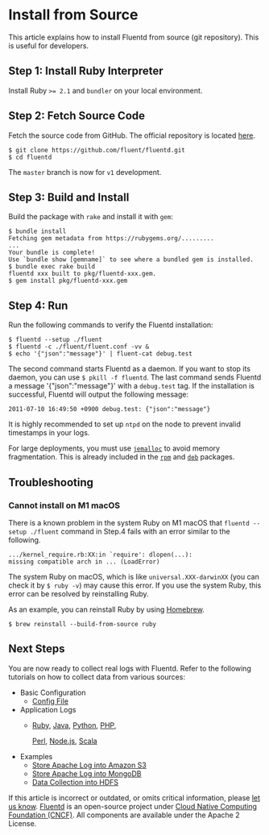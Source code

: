 # Install from Source

This article explains how to install Fluentd from source \(git repository\). This is useful for developers.

## Step 1: Install Ruby Interpreter

Install Ruby `>= 2.1` and `bundler` on your local environment.

## Step 2: Fetch Source Code

Fetch the source code from GitHub. The official repository is located [here](http://github.com/fluent/fluentd/).

```text
$ git clone https://github.com/fluent/fluentd.git
$ cd fluentd
```

The `master` branch is now for `v1` development.

## Step 3: Build and Install

Build the package with `rake` and install it with `gem`:

```text
$ bundle install
Fetching gem metadata from https://rubygems.org/.........
...
Your bundle is complete!
Use `bundle show [gemname]` to see where a bundled gem is installed.
$ bundle exec rake build
fluentd xxx built to pkg/fluentd-xxx.gem.
$ gem install pkg/fluentd-xxx.gem
```

## Step 4: Run

Run the following commands to verify the Fluentd installation:

```text
$ fluentd --setup ./fluent
$ fluentd -c ./fluent/fluent.conf -vv &
$ echo '{"json":"message"}' | fluent-cat debug.test
```

The second command starts Fluentd as a daemon. If you want to stop its daemon, you can use `$ pkill -f fluentd`. The last command sends Fluentd a message '{"json":"message"}' with a `debug.test` tag. If the installation is successful, Fluentd will output the following message:

```text
2011-07-10 16:49:50 +0900 debug.test: {"json":"message"}
```

It is highly recommended to set up `ntpd` on the node to prevent invalid timestamps in your logs.

For large deployments, you must use [`jemalloc`](http://www.canonware.com/jemalloc/) to avoid memory fragmentation. This is already included in the [`rpm`](install-by-rpm-fluent-package.md) and [`deb`](install-by-deb-fluent-package.md) packages.

## Troubleshooting

### Cannot install on M1 macOS

There is a known problem in the system Ruby on M1 macOS that `fluentd --setup ./fluent` command in Step.4 fails with an error similar to the following.

```text
.../kernel_require.rb:XX:in `require': dlopen(...):
missing compatible arch in ... (LoadError)
```

The system Ruby on macOS, which is like `universal.XXX-darwinXX` \(you can check it by `$ ruby -v`\) may cause this error. If you use the system Ruby, this error can be resolved by reinstalling Ruby.

As an example, you can reinstall Ruby by using [Homebrew](https://brew.sh/).

```text
$ brew reinstall --build-from-source ruby
```

## Next Steps

You are now ready to collect real logs with Fluentd. Refer to the following tutorials on how to collect data from various sources:

* Basic Configuration
  * [Config File](../configuration/config-file.md)
* Application Logs
  * [Ruby](../language-bindings/ruby.md), [Java](../language-bindings/java.md), [Python](../language-bindings/python.md), [PHP](../language-bindings/php.md),

    [Perl](../language-bindings/perl.md), [Node.js](../language-bindings/nodejs.md), [Scala](../language-bindings/scala.md)
* Examples
  * [Store Apache Log into Amazon S3](../how-to-guides/apache-to-s3.md)
  * [Store Apache Log into MongoDB](../how-to-guides/apache-to-mongodb.md)
  * [Data Collection into HDFS](../how-to-guides/http-to-hdfs.md)

If this article is incorrect or outdated, or omits critical information, please [let us know](https://github.com/fluent/fluentd-docs-gitbook/issues?state=open). [Fluentd](http://www.fluentd.org/) is an open-source project under [Cloud Native Computing Foundation \(CNCF\)](https://cncf.io/). All components are available under the Apache 2 License.

